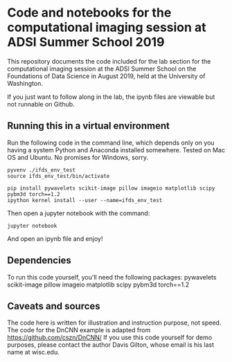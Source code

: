 # Code and notebooks for the computational imaging session at ADSI Summer School 2019

This repository documents the code included for the lab section for the computational imaging session
at the ADSI Summer School on the Foundations of Data Science in August 2019, held at the
University of Washington.

If you just want to follow along in the lab, the ipynb files are viewable but not runnable on Github.

## Running this in a virtual environment
Run the following code in the command line, which depends only on you having a system Python and 
Anaconda installed somewhere. Tested on Mac OS and Ubuntu. No promises for Windows, sorry.

```
pyvenv ./ifds_env_test
source ifds_env_test/bin/activate

pip install pywavelets scikit-image pillow imageio matplotlib scipy pybm3d torch==1.2
ipython kernel install --user --name=ifds_env_test
```

Then open a jupyter notebook with the command:  
```
jupyter notebook
```

And open an ipynb file and enjoy!

## Dependencies
To run this code yourself, you'll need the following packages:
pywavelets
scikit-image
pillow
imageio
matplotlib
scipy
pybm3d
torch==1.2

## Caveats and sources
The code here is written for illustration and instruction purpose, not speed.
The code for the DnCNN example is adapted from https://github.com/cszn/DnCNN/
If you use this code yourself for demo purposes, please contact the author Davis Gilton, 
whose email is his last name at wisc.edu.
